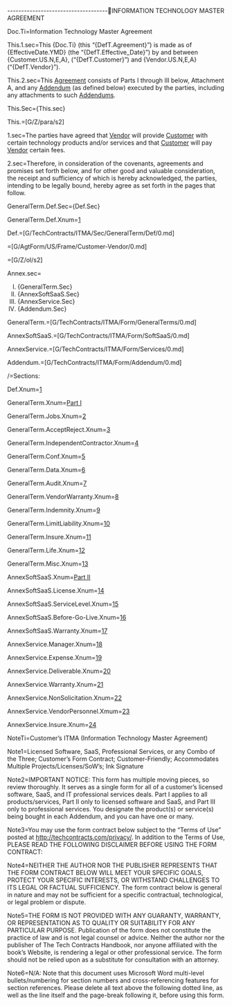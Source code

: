 ------------------------------------INFORMATION TECHNOLOGY MASTER AGREEMENT

Doc.Ti=Information Technology Master Agreement

This.1.sec=This {Doc.Ti} (this “{DefT.Agreement}”) is made as of {EffectiveDate.YMD} (the “{DefT.Effective_Date}”) by and between {Customer.US.N,E,A}, (“{DefT.Customer}”) and {Vendor.US.N,E,A} (“{DefT.Vendor}”).

This.2.sec=This <a href="#Def.Agreement.sec" class="definedterm">Agreement</a> consists of Parts I through III below, Attachment A, and any <a href='#Def.Addendum.sec' class='definedterm'>Addendum</a> (as defined below) executed by the parties, including any attachments to such <a href='#Def.Addendum.sec' class='definedterm'>Addendums</a>.

This.Sec={This.sec}

This.=[G/Z/para/s2]

1.sec=The parties have agreed that <a href='#Def.Vendor.sec' class='definedterm'>Vendor</a> will provide <a href='#Def.Customer.sec' class='definedterm'>Customer</a> with certain technology products and/or services and that <a href='#Def.Customer.sec' class='definedterm'>Customer</a> will pay <a href='#Def.Vendor.sec' class='definedterm'>Vendor</a> certain fees.

2.sec=Therefore, in consideration of the covenants, agreements and promises set forth below, and for other good and valuable consideration, the receipt and sufficiency of which is hereby acknowledged, the parties, intending to be legally bound, hereby agree as set forth in the pages that follow.

GeneralTerm.Def.Sec={Def.Sec}

GeneralTerm.Def.Xnum=<a href="#Def.Sec" class="xref">1</a>

Def.=[G/TechContracts/ITMA/Sec/GeneralTerm/Def/0.md]

=[G/AgtForm/US/Frame/Customer-Vendor/0.md]

=[G/Z/ol/s2]

Annex.sec=<ol type="I"><li>{GeneralTerm.Sec}<li>{AnnexSoftSaaS.Sec}<li>{AnnexService.Sec}<li>{Addendum.Sec}</ol>

GeneralTerm.=[G/TechContracts/ITMA/Form/GeneralTerms/0.md]

AnnexSoftSaaS.=[G/TechContracts/ITMA/Form/SoftSaaS/0.md]

AnnexService.=[G/TechContracts/ITMA/Form/Services/0.md]

Addendum.=[G/TechContracts/ITMA/Form/Addendum/0.md]

/=Sections:

Def.Xnum=<a href="#Def.Sec" class="xref">1</a>

GeneralTerm.Xnum=<a href="#GeneralTerm.Sec" class="xref">Part I</a>

GeneralTerm.Jobs.Xnum=<a href="#GeneralTerm.Jobs.Sec" class="xref">2</a>

GeneralTerm.AcceptReject.Xnum=<a href="#GeneralTerm.AcceptReject.Sec" class="xref">3</a>

GeneralTerm.IndependentContractor.Xnum=<a href="#GeneralTerm.IndependentContractor.Sec" class="xref">4</a>

GeneralTerm.Conf.Xnum=<a href="#GeneralTerm.Conf.Sec" class="xref">5</a>

GeneralTerm.Data.Xnum=<a href="#GeneralTerm.Data.Sec" class="xref">6</a>

GeneralTerm.Audit.Xnum=<a href="#GeneralTerm.Audit.Sec" class="xref">7</a>

GeneralTerm.VendorWarranty.Xnum=<a href="#GeneralTerm.VendorWarranty.Sec" class="xref">8</a>

GeneralTerm.Indemnity.Xnum=<a href="#GeneralTerm.Indemnity.Sec" class="xref">9</a>

GeneralTerm.LimitLiability.Xnum=<a href="#GeneralTerm.LimitLiability.Sec" class="xref">10</a>

GeneralTerm.Insure.Xnum=<a href="#GeneralTerm.Insure.Sec" class="xref">11</a>

GeneralTerm.Life.Xnum=<a href="#GeneralTerm.Life.Sec" class="xref">12</a>

GeneralTerm.Misc.Xnum=<a href="#GeneralTerm.Misc.Sec" class="xref">13</a>


AnnexSoftSaaS.Xnum=<a href="#AnnexSoftSaaS.Sec" class="xref">Part II</a> 

AnnexSoftSaaS.License.Xnum=<a href="#AnnexSoftSaaS.License.Sec" class="xref">14</a>

AnnexSoftSaaS.ServiceLevel.Xnum=<a href="#AnnexSoftSaaS.ServiceLevel.Sec" class="xref">15</a>

AnnexSoftSaaS.Before-Go-Live.Xnum=<a href="#AnnexSoftSaaS.Before-Go-Live.Sec" class="xref">16</a>
  
AnnexSoftSaaS.Warranty.Xnum=<a href="#AnnexSoftSaaS.Warranty.Sec" class="xref">17</a>


AnnexService.Manager.Xnum=<a href='#AnnexService.Manager.Sec' class='xref'>18</a>

AnnexService.Expense.Xnum=<a href='#AnnexService.Expense.Sec' class='xref'>19</a>

AnnexService.Deliverable.Xnum=<a href='#AnnexService.Deliverable.Sec' class='xref'>20</a>

AnnexService.Warranty.Xnum=<a href='#AnnexService.Warranty.Sec' class='xref'>21</a>

AnnexService.NonSolicitation.Xnum=<a href='#AnnexService.NonSolicitation.Sec' class='xref'>22</a>

AnnexService.VendorPersonnel.Xmum=<a href='#AnnexService.VendorPersonnel.Sec' class='xref'>23</a>

AnnexService.Insure.Xnum=<a href='#AnnexService.Insure.Sec' class='xref'>24</a>




NoteTi=Customer’s ITMA (Information Technology Master Agreement)

Note1=Licensed Software, SaaS, Professional Services, or any Combo of the Three; Customer’s Form Contract; Customer-Friendly; Accommodates Multiple Projects/Licenses/SoW’s; Ink Signature

Note2=IMPORTANT NOTICE: This form has multiple moving pieces, so review thoroughly. It serves as a single form for all of a customer’s licensed software, SaaS, and IT professional services deals. Part I applies to all products/services, Part II only to licensed software and SaaS, and Part III only to professional services. You designate the product(s) or service(s) being bought in each Addendum, and you can have one or many.

Note3=You may use the form contract below subject to the “Terms of Use” posted at http://techcontracts.com/privacy/. In addition to the Terms of Use, PLEASE READ THE FOLLOWING DISCLAIMER BEFORE USING THE FORM CONTRACT:

Note4=NEITHER THE AUTHOR NOR THE PUBLISHER REPRESENTS THAT THE FORM CONTRACT BELOW WILL MEET YOUR SPECIFIC GOALS, PROTECT YOUR SPECIFIC INTERESTS, OR WITHSTAND CHALLENGES TO ITS LEGAL OR FACTUAL SUFFICIENCY. The form contract below is general in nature and may not be sufficient for a specific contractual, technological, or legal problem or dispute.

Note5=THE FORM IS NOT PROVIDED WITH ANY GUARANTY, WARRANTY, OR REPRESENTATION AS TO QUALITY OR SUITABILITY FOR ANY PARTICULAR PURPOSE. Publication of the form does not constitute the practice of law and is not legal counsel or advice. Neither the author nor the publisher of The Tech Contracts Handbook, nor anyone affiliated with the book’s Website, is rendering a legal or other professional service. The form should not be relied upon as a substitute for consultation with an attorney.

Note6=N/A: Note that this document uses Microsoft Word multi-level bullets/numbering for section numbers and cross-referencing features for section references. Please delete all text above the following dotted line, as well as the line itself and the page-break following it, before using this form.